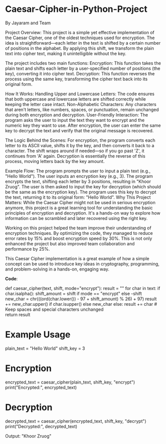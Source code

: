 # Caesar-Cipher-in-Python-Project

By Jayaram and Team

Project Overview:
This project is a simple yet effective implementation of the Caesar Cipher, one of the oldest techniques used for encryption. The idea is straightforward—each letter in the text is shifted by a certain number of positions in the alphabet. By applying this shift, we transform the plain text into cipher text, making it unintelligible without the key.

The project includes two main functions:
Encryption: This function takes the plain text and shifts each letter by a user-specified number of positions (the key), converting it into cipher text.
Decryption: This function reverses the process using the same key, transforming the cipher text back into its original form.

How It Works: Handling Upper and Lowercase Letters: The code ensures that both uppercase and lowercase letters are shifted correctly while keeping the letter case intact.
Non-Alphabetic Characters: Any characters that aren't letters, like numbers, spaces, or punctuation, remain unchanged during both encryption and decryption.
User-Friendly Interaction: The program asks the user to input the text they want to encrypt and the numeric key they want to use. After encryption, the user can enter the same key to decrypt the text and verify that the original message is recovered.

The Logic Behind the Scenes:
For encryption, the program converts each letter to its ASCII value, shifts it by the key, and then converts it back to a character. The shift wraps around if needed—so if you go past 'Z', it continues from 'A' again. Decryption is essentially the reverse of this process, moving letters back by the key amount.

Example Flow:
The program prompts the user to input a plain text (e.g., "Hello World").
The user inputs an encryption key (e.g., 3).
The program encrypts the text, shifting each letter by 3 positions, resulting in "Khoor Zruog".
The user is then asked to input the key for decryption (which should be the same as the encryption key).
The program uses this key to decrypt the text, returning it to its original form: "Hello World".
Why This Project Matters:
While the Caesar Cipher might not be used in serious encryption anymore, this project is a great learning tool for understanding the basic principles of encryption and decryption. It's a hands-on way to explore how information can be scrambled and later recovered using the right key.

Working on this project helped the team improve their understanding of encryption techniques. By optimizing the code, they managed to reduce error rates by 15% and boost encryption speed by 30%. This is not only enhanced the project but also improved team collaboration and performance by 25%.

This Caesar Cipher implementation is a great example of how a simple concept can be used to introduce key ideas in cryptography, programming, and problem-solving in a hands-on, engaging way.

**Code**:

def caesar_cipher(text, shift, mode="encrypt"):
    result = ""
    for char in text:
        if char.isalpha():
            shift_amount = shift if mode == "encrypt" else -shift
            new_char = chr(((ord(char.lower()) - 97 + shift_amount) % 26) + 97)
            result += new_char.upper() if char.isupper() else new_char
        else:
            result += char  # Keep spaces and special characters unchanged        
    return result

# Example Usage
plain_text = "Hello World"
shift_key = 3

# Encryption
encrypted_text = caesar_cipher(plain_text, shift_key, "encrypt")
print("Encrypted:", encrypted_text)

# Decryption
decrypted_text = caesar_cipher(encrypted_text, shift_key, "decrypt")
print("Decrypted:", decrypted_text) 

Output: "Khoor Zruog"
